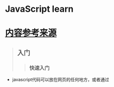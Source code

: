 # JavaScript learn
# [内容参考来源](https://www.liaoxuefeng.com/wiki/001434446689867b27157e896e74d51a89c25cc8b43bdb3000/00143449917624134f5c4695b524e81a581ab5a222b05ec000)
>## 入门
>>### 快速入门
+ javascript代码可以放在网页的任何地方，或者通过<script>标签的src引用至html中，同一个页面可以引用多个JavaScript文件，按照引用顺序执行JavaScript文件。
+ 编译器:vscode、sublime、notepad++（仅window平台），不推荐使用记事本或者word编写。
+ 浏览器运行JavaScript需要依托与页面
+ 以谷歌浏览器为例，随便打开一个网页，然后点击菜单“查看(View)”-“开发者(Developer)”-“开发者工具(Developer Tools)”。先点击“控制台(Console)“，在这个面板里可以直接输入JavaScript代码，按回车后执行。例如输入console.log(2333);即为控制台输入2333。
>>### 基本语法